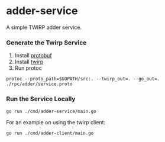 # adder-service
A simple TWIRP adder service.

### Generate the Twirp Service
1. Install [protobuf](https://github.com/golang/protobuf#installation)
2. Install [twirp](https://twitchtv.github.io/twirp/docs/install.html#with-go-get)
3. Run protoc
```shell script
protoc --proto_path=$GOPATH/src:. --twirp_out=. --go_out=. ./rpc/adder/service.proto
```

### Run the Service Locally
```shell
go run ./cmd/adder-service/main.go
```

For an example on using the twirp client:

```shell script
go run ./cmd/adder-client/main.go
```
